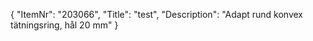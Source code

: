 {
  "ItemNr": "203066",
  "Title": "test",
  "Description": "Adapt rund konvex tätningsring, hål 20 mm"
}